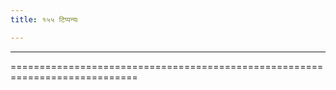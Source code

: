 ```yaml
---
title: १५५ टिप्पन्यः

---
```


[^5/451]: E2: ekadeśe

[^5/452]: E2: aṅgabhūpradhānavibhāga

____________________________________________





============================================================================
